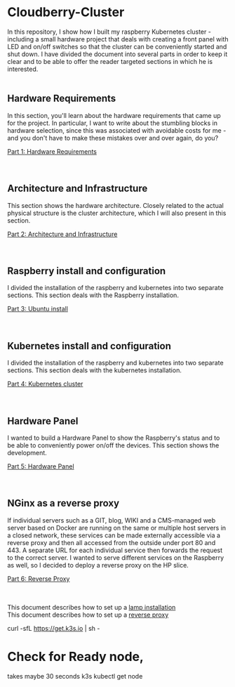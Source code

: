 # Cloudberry-Cluster
In this repository, I show how I built my raspberry Kubernetes cluster - including a small hardware project that deals with creating a front panel with LED and on/off switches so that the cluster can be conveniently started and shut down. I have divided the document into several parts in order to keep it clear and to be able to offer the reader targeted sections in which he is interested.<br/><br/>


## Hardware Requirements

In this section, you'll learn about the hardware requirements that came up for the project. In particular, I want to write about the stumbling blocks in hardware selection, since this was associated with avoidable costs for me - and you don't have to make these mistakes over and over again, do you?

[Part 1: Hardware Requirements](https://github.com/jegali/Cloudberry-Cluster/blob/main/hardware-requirements.md)<br/>
<br/><br/>


## Architecture and Infrastructure

This section shows the hardware architecture. Closely related to the actual physical structure is the cluster architecture, which I will also present in this section.

[Part 2: Architecture and Infrastructure](https://github.com/jegali/Cloudberry-Cluster/blob/main/architecture.md)<br/>
<br/><br/>



## Raspberry install and configuration

I divided the installation of the raspberry and kubernetes into two separate sections. This section deals with the Raspberry installation.

[Part 3: Ubuntu install](https://github.com/jegali/Cloudberry-Cluster/blob/main/ubuntu-install.md)<br/>
<br/><br/>



## Kubernetes install and configuration

I divided the installation of the raspberry and kubernetes into two separate sections. This section deals with the kubernetes installation.

[Part 4: Kubernetes cluster](https://github.com/jegali/Cloudberry-Cluster/blob/main/Create-Kubernetes-Cluster.md)<br/>
<br/><br/>



## Hardware Panel

I wanted to build a Hardware Panel to show the Raspberry's status and to be able to conveniently power on/off the devices. This section shows the development.

[Part 5: Hardware Panel](https://github.com/jegali/Cloudberry-Cluster/blob/main/hardware-panel.md)<br/>
<br/><br/>



## NGinx as a reverse proxy

If individual servers such as a GIT, blog, WIKI and a CMS-managed web server based on Docker are running on the same or multiple host servers in a closed network, these services can be made externally accessible via a reverse proxy and then all accessed from the outside under port 80 and 443. A separate URL for each individual service then forwards the request to the correct server. I wanted to serve different services on the Raspberry as well, so I decided to deploy a reverse proxy on the HP slice.

[Part 6: Reverse Proxy](https://github.com/jegali/Cloudberry-Cluster/blob/main/reverse-proxy.md)<br/>
<br/><br/>


This document describes how to set up a [lamp installation](https://github.com/jegali/Cloudberry-Cluster/blob/main/install-lamp.md)<br/>
This document describes how to set up a [reverse proxy](https://github.com/jegali/Cloudberry-Cluster/blob/main/reverse-proxy.md)<br/>



curl -sfL https://get.k3s.io | sh -
# Check for Ready node,
takes maybe 30 seconds
k3s kubectl get node
```


